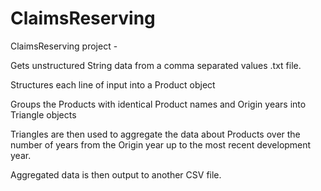 # ClaimsReserving


ClaimsReserving project -

Gets unstructured String data from a comma separated values .txt file.

Structures each line of input into a Product object

Groups the Products with identical Product names and Origin years into Triangle objects

Triangles are then used to aggregate the data about Products over the number of years from the Origin year up to the most recent development year.

Aggregated data is then output to another CSV file.
